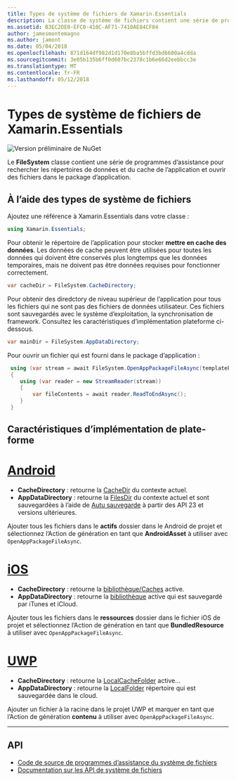 ```yaml
---
title: Types de système de fichiers de Xamarin.Essentials
description: La classe de système de fichiers contient une série de programmes d’assistance pour trouver le cache de l’application et les répertoires de données et ouvrir des fichiers dans le package d’application.
ms.assetid: B3EC2DE0-EFC0-410C-AF71-7410AE84CF84
author: jamesmontemagno
ms.author: jamont
ms.date: 05/04/2018
ms.openlocfilehash: 871d164df982d1d170e8ba5bffd3bd6600a4cdda
ms.sourcegitcommit: 3e05b135b6ff0d607bc2378c1b6e66d2eebbcc3e
ms.translationtype: MT
ms.contentlocale: fr-FR
ms.lasthandoff: 05/12/2018
---
```

# <a name="xamarinessentials-file-system-helpers"></a>Types de système de fichiers de Xamarin.Essentials

![Version préliminaire de NuGet](~/media/shared/pre-release.png)

Le **FileSystem** classe contient une série de programmes d’assistance pour rechercher les répertoires de données et du cache de l’application et ouvrir des fichiers dans le package d’application.

## <a name="using-file-system-helpers"></a>À l’aide des types de système de fichiers

Ajoutez une référence à Xamarin.Essentials dans votre classe :

```csharp
using Xamarin.Essentials;
```

Pour obtenir le répertoire de l’application pour stocker **mettre en cache des données**. Les données de cache peuvent être utilisées pour toutes les données qui doivent être conservés plus longtemps que les données temporaires, mais ne doivent pas être données requises pour fonctionner correctement.

```csharp
var cacheDir = FileSystem.CacheDirectory;
```

Pour obtenir des diredctory de niveau supérieur de l’application pour tous les fichiers qui ne sont pas des fichiers de données utilisateur. Ces fichiers sont sauvegardés avec le système d’exploitation, la synchronisation de framework. Consultez les caractéristiques d’implémentation plateforme ci-dessous.

```csharp
var mainDir = FileSystem.AppDataDirectory;
```

Pour ouvrir un fichier qui est fourni dans le package d’application :

```csharp
 using (var stream = await FileSystem.OpenAppPackageFileAsync(templateFileName))
 {
    using (var reader = new StreamReader(stream))
    {
        var fileContents = await reader.ReadToEndAsync();
    }
 }
```

## <a name="platform-implementation-specifics"></a>Caractéristiques d’implémentation de plate-forme

# <a name="androidtabandroid"></a>[Android](#tab/android)

- **CacheDirectory** : retourne la [CacheDir](https://developer.android.com/reference/android/content/Context.html#getCacheDir) du contexte actuel.
- **AppDataDirectory** : retourne la [FilesDir](https://developer.android.com/reference/android/content/Context.html#getFilesDir) du contexte actuel et sont sauvegardées à l’aide de [Autu sauvegarde](https://developer.android.com/guide/topics/data/autobackup.html) à partir des API 23 et versions ultérieures.

Ajouter tous les fichiers dans le **actifs** dossier dans le Android de projet et sélectionnez l’Action de génération en tant que **AndroidAsset** à utiliser avec `OpenAppPackageFileAsync`.

# <a name="iostabios"></a>[iOS](#tab/ios)

- **CacheDirectory** : retourne la [bibliothèque/Caches](https://developer.apple.com/library/content/documentation/FileManagement/Conceptual/FileSystemProgrammingGuide/FileSystemOverview/FileSystemOverview.html) active.
- **AppDataDirectory** : retourne la [bibliothèque](https://developer.apple.com/library/content/documentation/FileManagement/Conceptual/FileSystemProgrammingGuide/FileSystemOverview/FileSystemOverview.html) active qui est sauvegardé par iTunes et iCloud.

Ajouter tous les fichiers dans le **ressources** dossier dans le fichier iOS de projet et sélectionnez l’Action de génération en tant que **BundledResource** à utiliser avec `OpenAppPackageFileAsync`.

# <a name="uwptabuwp"></a>[UWP](#tab/uwp)

- **CacheDirectory** : retourne la [LocalCacheFolder](https://docs.microsoft.com/en-us/uwp/api/windows.storage.applicationdata.localcachefolder#Windows_Storage_ApplicationData_LocalCacheFolder) active...
- **AppDataDirectory** : retourne la [LocalFolder](https://docs.microsoft.com/en-us/uwp/api/windows.storage.applicationdata.localfolder#Windows_Storage_ApplicationData_LocalFolder) répertoire qui est sauvegardée dans le cloud.

Ajouter un fichier à la racine dans le projet UWP et marquer en tant que l’Action de génération **contenu** à utiliser avec `OpenAppPackageFileAsync`.

--------------

## <a name="api"></a>API

- [Code de source de programmes d’assistance du système de fichiers](https://github.com/xamarin/Essentials/tree/master/Xamarin.Essentials/FileSystem)
- [Documentation sur les API de système de fichiers](xref:Xamarin.Essentials.FileSystem)

